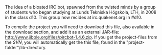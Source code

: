 The idea of a bloated IRC bot, spawned from the twisted minds by a group of students who began studying at Lunds Tekniska Högskola, LTH, in 2008 in the class d10. This group now recides at irc.quakenet.org in #d10.

To compile the project you will need to download this file, also available in the download section, and add it as an external JAR-file: http://www.jibble.org/files/pircbot-1.4.6.zip. If you get the project-files from the _SVN_, you will automatically get the this file, found in the "project-folder"/lib-directory.